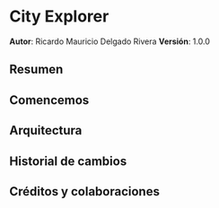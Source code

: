 # City Explorer

**Autor**: Ricardo Mauricio Delgado Rivera
**Versión**: 1.0.0

## Resumen
<!-- Proporciona una descripción general detallada de esta aplicación y por qué la creaste, más allá del hecho de que es una tarea para esta clase (es decir, ¿cuál es tu descripción del problema?) -->

## Comencemos
<!-- ¿Cuáles son los pasos que debe seguir un usuario para hacer un build de esta aplicación en su propio equipo y ejecutarla? -->

## Arquitectura
<!-- Proporciona una descripción detallada del diseño de la aplicación. Qué tecnologías (lenguajes, librerías, etc.) estás utilizando y cualquier otra información de diseño relevante. -->

## Historial de cambios
<!-- Utiliza esta área para documentar los cambios iterativos realizados en la aplicación a medida que cada funcionalidad se implementaba correctamente. Utiliza marcas de tiempo. Este es un ejemplo:

01-01-2001 4:59pm - La aplicación ahora tiene un servidor express completamente funcional, con una ruta GET para el recurso de ubicación. -->

## Créditos y colaboraciones
<!-- Da crédito (y un enlace) a otras personas o recursos que te ayudaron a crear esta aplicación. -->